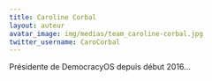 ```yaml
---
title: Caroline Corbal
layout: auteur
avatar_image: img/medias/team_caroline-corbal.jpg
twitter_username: CaroCorbal
---
```


Présidente de DemocracyOS depuis début 2016...
